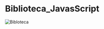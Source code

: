 # Biblioteca_JavasScript

<img src="https://www.comunidadbaratz.com/wp-content/uploads/La-biblioteca-es-inclusion-social-e-igualdad-de-oportunidades.jpg" alt="Bibloteca" >
